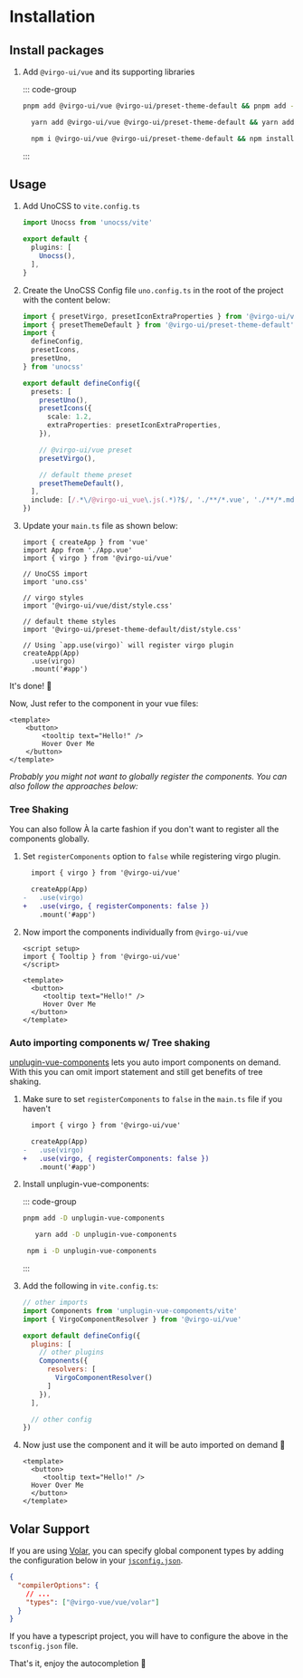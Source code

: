 # Installation

## Install packages

1. Add `@virgo-ui/vue` and its supporting libraries

    ::: code-group
      ```bash [pnpm]
      pnpm add @virgo-ui/vue @virgo-ui/preset-theme-default && pnpm add -D unocss @iconify-json/bx
      ```
      ```bash [yarn]
        yarn add @virgo-ui/vue @virgo-ui/preset-theme-default && yarn add -D unocss @iconify-json/bx
      ```
      ```bash [npm]
        npm i @virgo-ui/vue @virgo-ui/preset-theme-default && npm install -D unocss @iconify-json/bx
      ```
    :::


## Usage

1. Add UnoCSS to `vite.config.ts`

    ```ts
    import Unocss from 'unocss/vite'

    export default {
      plugins: [
        Unocss(),
      ],
    }
    ```

2. Create the UnoCSS Config file `uno.config.ts` in the root of the project with the content below:

    ```ts
    import { presetVirgo, presetIconExtraProperties } from '@virgo-ui/vue'
    import { presetThemeDefault } from '@virgo-ui/preset-theme-default'
    import {
      defineConfig,
      presetIcons,
      presetUno,
    } from 'unocss'

    export default defineConfig({
      presets: [
        presetUno(),
        presetIcons({
          scale: 1.2,
          extraProperties: presetIconExtraProperties,
        }),

        // @virgo-ui/vue preset
        presetVirgo(),

        // default theme preset
        presetThemeDefault(),
      ],
      include: [/.*\/@virgo-ui_vue\.js(.*)?$/, './**/*.vue', './**/*.md'],
    })
    ```

3. Update your `main.ts` file as shown below:

    ```js{3,5-6,8-9,13,11-12,15-16}
    import { createApp } from 'vue'
    import App from './App.vue'
    import { virgo } from '@virgo-ui/vue'

    // UnoCSS import
    import 'uno.css'

    // virgo styles
    import '@virgo-ui/vue/dist/style.css'

    // default theme styles
    import '@virgo-ui/preset-theme-default/dist/style.css'

    // Using `app.use(virgo)` will register virgo plugin
    createApp(App)
      .use(virgo)
      .mount('#app')
    ```

It's done! 🥳

Now, Just refer to the component in your vue files:

```vue
<template>
    <button>
        <tooltip text="Hello!" />
        Hover Over Me
    </button>
</template>
```

<em class="block mt-12 mb-10">Probably you might not want to globally register the components. You can also follow the approaches below:</em>

### Tree Shaking

You can also follow À la carte fashion if you don't want to register all the components globally.

1. Set `registerComponents` option to `false` while registering virgo plugin.

    ```diff
      import { virgo } from '@virgo-ui/vue'

      createApp(App)
    -   .use(virgo)
    +   .use(virgo, { registerComponents: false })
        .mount('#app')
    ```

2. Now import the components individually from `@virgo-ui/vue`

    ```vue
    <script setup>
    import { Tooltip } from '@virgo-ui/vue'
    </script>

    <template>
      <button>
         <tooltip text="Hello!" />
         Hover Over Me
      </button>
    </template>
    ```

### Auto importing components w/ Tree shaking

[unplugin-vue-components](https://github.com/antfu/unplugin-vue-components) lets you auto import components on demand. With this you can omit import statement and still get benefits of tree shaking.

1. Make sure to set `registerComponents` to `false` in the `main.ts` file if you haven't

    ```diff
      import { virgo } from '@virgo-ui/vue'

      createApp(App)
    -   .use(virgo)
    +   .use(virgo, { registerComponents: false })
        .mount('#app')
    ```

2. Install unplugin-vue-components:

    ::: code-group
      ```bash [pnpm]
      pnpm add -D unplugin-vue-components
      ```
      ```bash [yarn]
         yarn add -D unplugin-vue-components
      ```
      ```bash [npm]
       npm i -D unplugin-vue-components
     ```
    :::

3. Add the following in `vite.config.ts`:

    ```js
    // other imports
    import Components from 'unplugin-vue-components/vite'
    import { VirgoComponentResolver } from '@virgo-ui/vue'

    export default defineConfig({
      plugins: [
        // other plugins
        Components({
          resolvers: [
            VirgoComponentResolver()
          ]
        }),
      ],

      // other config
    })
    ```

4. Now just use the component and it will be auto imported on demand 🤯

    ```vue
    <template>
      <button>
         <tooltip text="Hello!" />
      Hover Over Me
      </button>
    </template>
    ```

## Volar Support

If you are using [Volar](https://marketplace.visualstudio.com/items?itemName=Vue.volar), you can specify global component types by adding the configuration below in your [`jsconfig.json`](https://code.visualstudio.com/docs/languages/jsconfig).

```json
{
  "compilerOptions": {
    // ...
    "types": ["@virgo-vue/vue/volar"]
  }
}
```

If you have a typescript project, you will have to configure the above in the `tsconfig.json` file.

That's it, enjoy the autocompletion 🥳


